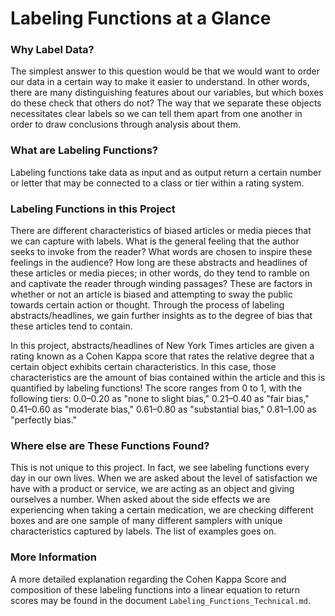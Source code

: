 # Labeling Functions at a Glance

### Why Label Data? 

The simplest answer to this question would be that we would want to order our data in a certain way to make it easier to understand. In other words, there are many distinguishing features about our variables, but which boxes do these check that others do not? The way that we separate these objects necessitates clear labels so we can tell them apart from one another in order to draw conclusions through analysis about them.  

### What are Labeling Functions?

Labeling functions take data as input and as output return a certain number or letter that may be connected to a class or tier within a rating system.

### Labeling Functions in this Project

There are different characteristics of biased articles or media pieces that we can capture with labels. What is the general feeling that the author seeks to invoke from the reader? What words are chosen to inspire these feelings in the audience? How long are these abstracts and headlines of these articles or media pieces; in other words, do they tend to ramble on and captivate the reader through winding passages? These are factors in whether or not an article is biased and attempting to sway the public towards certain action or thought. Through the process of labeling abstracts/headlines, we gain further insights as to the degree of bias that these articles tend to contain. 

In this project, abstracts/headlines of New York Times articles are given a rating known as a Cohen Kappa score that rates the relative degree that a certain object exhibits certain characteristics. In this case, those characteristics are the amount of bias contained within the article and this is quantified by labeling functions! The score ranges from $0$ to $1$, with the following tiers: $0.0–0.20$ as "none to slight bias," $0.21–0.40$ as "fair bias," $0.41– 0.60$ as "moderate bias," $0.61–0.80$ as "substantial bias," $0.81–1.00$ as "perfectly bias." 

### Where else are These Functions Found? 

This is not unique to this project. In fact, we see labeling functions every day in our own lives. When we are asked about the level of satisfaction we have with a product or service, we are acting as an object and giving ourselves a number. When asked about the side effects we are experiencing when taking a certain medication, we are checking different boxes and are one sample of many different samplers with unique characteristics captured by labels. The list of examples goes on. 

### More Information

A more detailed explanation regarding the Cohen Kappa Score and composition of these labeling functions into a linear equation to return scores may be found in the document `Labeling_Functions_Technical.md`. 